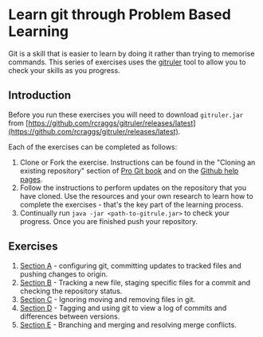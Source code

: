 <!--
Marked Style: Github
-->

# Learn git through Problem Based Learning

Git is a skill that is easier to learn by doing it rather than trying to memorise commands. This series of exercises uses the [gitruler](https://github.com/rcraggs/gitruler) tool to allow you to check your skills as you progress.

## Introduction

Before you run these exercises you will need to download `gitruler.jar` from [https://github.com/rcraggs/gitruler/releases/latest](https://github.com/rcraggs/gitruler/releases/latest).

Each of the exercises can be completed as follows:

1. Clone or Fork the exercise. Instructions can be found in the "Cloning an existing repository" section of [Pro Git book](https://git-scm.com/book/en/v2/Git-Basics-Getting-a-Git-Repository) and on the [Github help pages](https://help.github.com/articles/cloning-a-repository/).
2. Follow the instructions to perform updates on the repository that you have cloned. Use the resources and your own research to learn how to complete the exercises - that's the key part of the learning process. 
3. Continually run `java -jar <path-to-gitrule.jar>` to check your progress. Once you are finished push your repository.

## Exercises

1. [Section A](https://github.com/UOL-CS/gitruler-a-1) - configuring git, committing updates to tracked files and pushing changes to origin.
1. [Section B](https://github.com/UOL-CS/gitruler-b-1) - Tracking a new file, staging specific files for a commit and checking the repository status.
1. [Section C](https://github.com/UOL-CS/gitruler-c-1) - Ignoring moving and removing files in git.
1. [Section D](https://github.com/UOL-CS/gitruler-d-1) - Tagging and using git to view a log of commits and differences between versions.
1. [Section E](https://github.com/UOL-CS/gitruler-e-1) - Branching and merging and resolving merge conflicts.
